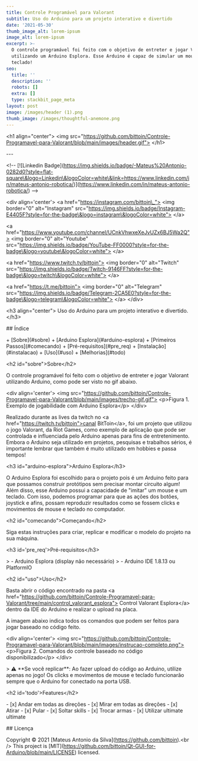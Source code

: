 ```yaml
---
title: Controle Programável para Valorant
subtitle: Uso do Arduino para um projeto interativo e divertido
date: '2021-05-30'
thumb_image_alt: lorem-ipsum
image_alt: lorem-ipsum
excerpt: >-
  O controle programável foi feito com o objetivo de entreter e jogar Valorant
  utilizando um Arduino Esplora. Esse Arduino é capaz de simular um mouse e
  teclado!
seo:
  title: ''
  description: ''
  robots: []
  extra: []
  type: stackbit_page_meta
layout: post
image: /images/header (1).png
thumb_image: /images/thoughtful-anemone.png
---
```

\<h1 align="center">
  \<img src="https://github.com/bittoin/Controle-Programavel-para-Valorant/blob/main/images/header.gif">
\</h1>

\---

\<!-- 
\[!\[Linkedin Badge]\(https://img.shields.io/badge/-Mateus%20Antonio-0282d0?style=flat-square\&logo=Linkedin\&logoColor=white\&link=https://www.linkedin.com/in/mateus-antonio-robotica/)]\(https://www.linkedin.com/in/mateus-antonio-robotica/)
\-->

\<div align='center'>
  \<a href="https://instagram.com/bittoin\_">
  \<img border="0" alt="Instagram" src="https://img.shields.io/badge/Instagram-E4405F?style=for-the-badge\&logo=instagram\&logoColor=white">
  \</a>

  \<a href="https://www.youtube.com/channel/UCnkVhwxeXeJvUZx6BJ5Wa2Q">
  \<img border="0" alt="Youtube" src="https://img.shields.io/badge/YouTube-FF0000?style=for-the-badge\&logo=youtube\&logoColor=white">
  \</a>

  \<a href="https://www.twitch.tv/bittoin">
  \<img border="0" alt="Twitch" src="https://img.shields.io/badge/Twitch-9146FF?style=for-the-badge\&logo=twitch\&logoColor=white">
  \</a>

  \<a href="https://t.me/bittoin">
  \<img border="0" alt="Telegram" src="https://img.shields.io/badge/Telegram-2CA5E0?style=for-the-badge\&logo=telegram\&logoColor=white">
  \</a>
\</div>


\<h3 align="center">
  Uso do Arduino para um projeto interativo e divertido.
\</h3>

\## Índice

\+ \[Sobre]\(#sobre)
  \+ \[Arduino Esplora]\(#arduino-esplora)
\+ \[Primeiros Passos]\(#comecando)
  \+ \[Pré-requisitos]\(#pre_req)
  \+ \[Instalação]\(#instalacao)
\+ \[Uso]\(#uso)
\+ \[Melhorias]\(#todo)

\<h2 id="sobre">Sobre\</h2>

O controle programável foi feito com o objetivo de entreter e jogar Valorant utilizando Arduino, como pode ser visto no gif abaixo.

\<div align='center'>
    \<img src="https://github.com/bittoin/Controle-Programavel-para-Valorant/blob/main/images/trecho-gif.gif">
    \<p>Figura 1. Exemplo de jogabilidade com Arduino Esplora\</p>
\</div>

Realizado durante as lives da twitch no \<a href="https://twitch.tv/bittoin">canal BitToin\</a>, foi um projeto que utilizou o jogo Valorant, da Riot Games, como exemplo de aplicação que pode ser controlada e influenciada pelo Arduino apenas para fins de entretenimento. Embora o Arduino seja utilizado em projetos, pesquisas e trabalhos sérios, é importante lembrar que também é muito utilizado em hobbies e passa tempos!

\<h3 id="arduino-esplora">Arduino Esplora\</h3>

O Arduino Esplora foi escolhido para o projeto pois é um Arduino feito para que possamos construir protótipos sem precisar montar circuito algum! Além disso, esse Arduino possui a capacidade de "imitar" um mouse e um teclado. Com isso, podemos programar para que as ações dos botões, joystick e afins, possam reproduzir resultados como se fossem clicks e movimentos de mouse e teclado no computador.

\<h2 id="comecando">Começando\</h2>

Siga estas instruções para criar, replicar e modificar o modelo do projeto na sua máquina.

\<h3 id='pre_req'>Pré-requisitos\</h3>

\> - Arduino Esplora (display não necessário)
\> - Arduino IDE 1.8.13 ou PlatformIO

\<h2 id="uso">Uso\</h2>

Basta abrir o código encontrado na pasta \<a href="https://github.com/bittoin/Controle-Programavel-para-Valorant/tree/main/control_valorant_esplora"> Control Valorant Esplora\</a> dentro da IDE do Arduino e realizar o upload na placa.

A imagem abaixo indica todos os comandos que podem ser feitos para jogar baseado no código feito.

\<div align='center'>
    \<img src="https://github.com/bittoin/Controle-Programavel-para-Valorant/blob/main/images/instrucao-completo.png">
    \<p>Figura 2. Comandos do controle baseado no código disponibilizado\</p>
\</div>

\> :warning: \*\*Se você replicar\*\*: Ao fazer upload do código ao Arduino, utilize apenas no jogo! Os clicks e movimentos de mouse e teclado funcionarão sempre que o Arduino for conectado na porta USB.

\<h2 id='todo'>Features\</h2>

\- \[x] Andar em todas as direções
\- \[x] Mirar em todas as direções
\- \[x] Atirar
\- \[x] Pular
\- \[x] Soltar skills
\- \[x] Trocar armas
\- \[x] Utilizar ultimate ultimate


\## Licença

Copyright © 2021 \[Mateus Antonio da Silva]\(https://github.com/bittoin).\<br />
This project is \[MIT]\(https://github.com/bittoin/Qt-GUI-for-Arduino/blob/main/LICENSE) licensed.
